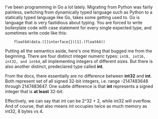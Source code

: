 I've been programming in Go a lot lately. Migrating from Python was fairly painless, switching from dynamically typed language such as Python to a statically typed language like Go, takes some getting used to. Go is language that is very fastidious about typing. You are forced to write boilerplate code with case statement for every single expected type, and sometimes write code like this:

		float64(data.([]interface{})[1].(float64))
		
Putting all the semantics aside, here's one thing that bugged me from the beginning. There are four distinct integer numeric types: `int8, int16, int32, and int64`, all implementing integers of different sizes. But there is also another distinct, predeclared type called **int**.

From the docs, there essentially are no difference between **int32** and **int**. Both represent set of all signed 32-bit integers, i.e. range -2147483648 through 2147483647. One subtle difference is that **int** represents a signed integer that is **at least** 32-bit.

Effectively, we can say that int can be 2^32 + 2, while int32 will overflow. And of course, that also means int occupies twice as much memory as int32, 8 bytes vs 4.

